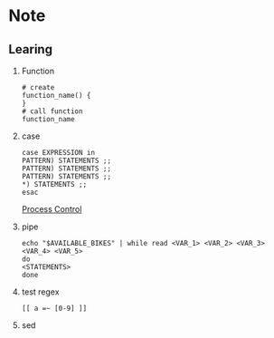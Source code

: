 # Note

## Learing

1. Function

   ```shell
   # create
   function_name() {
   }
   # call function
   function_name
   ```

2. case

    ```shell
    case EXPRESSION in
    PATTERN) STATEMENTS ;;
    PATTERN) STATEMENTS ;;
    PATTERN) STATEMENTS ;;
    *) STATEMENTS ;;
    esac
    ```

    [Process Control](https://www.runoob.com/linux/linux-shell-process-control.html)

3. pipe

    ```shell
    echo "$AVAILABLE_BIKES" | while read <VAR_1> <VAR_2> <VAR_3> <VAR_4> <VAR_5>
    do
    <STATEMENTS>
    done
    ```

4. test regex

   ```shell
   [[ a =~ [0-9] ]]
   ```

5. sed
